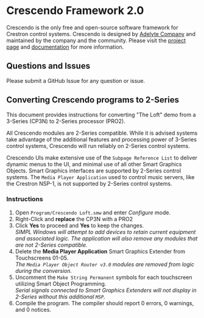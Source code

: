 # Crescendo Framework 2.0

Crescendo is the only free and open-source software framework for Crestron control systems. Crescendo is designed by [Adelyte Company](https://www.adelyte.com/) and maintained by the company and the community. Please visit the [project page](https://www.adelyte.com/crestron/crescendo) and [documentation](https://www.adelyte.com/crestron/crescendo/docs) for more information.

## Questions and Issues

Please submit a GitHub Issue for any question or issue.

## Converting Crescendo programs to 2-Series

This document provides instructions for converting "The Loft" demo from a 3-Series (CP3N) to 2-Series processor (PRO2).

All Crescendo modules are 2-Series compatible. While it is advised systems take advantage of the additional features and processing power of 3-Series control systems, Crescendo will run reliably on 2-Series control systems.

Crescendo UIs make extensive use of the `Subpage Reference List` to deliver dynamic menus to the UI, and minimal use of all other Smart Graphics Objects. Smart Graphics interfaces are supported by 2-Series control systems. The `Media Player Application` used to control music servers, like the Crestron NSP-1, is not supported by 2-Series control systems.

### Instructions

1. Open `Program/Crescendo Loft.smw` and enter _Configure_ mode.
2. Right-Click and **replace** the CP3N with a PRO2
3. Click **Yes** to proceed and **Yes** to keep the changes.<br>_SIMPL Windows will attempt to add devices to retain current equipment and associated logic. The application will also remove any modules that are not 2-Series compatible._
4. Delete the **Media Player Application** Smart Graphics Extender from Touchscreens 01-05.<br>_The `Media Player Object Router v3.0` modules are removed from logic during the conversion._
5. Uncomment the `Make String Permanent` symbols for each touchscreen utilizing Smart Object Programming.<br>_Serial signals connected to Smart Graphics Extenders will not display in 2-Series without this additional `MSP`._
6. Compile the program. The compiler should report 0 errors, 0 warnings, and 0 notices.
